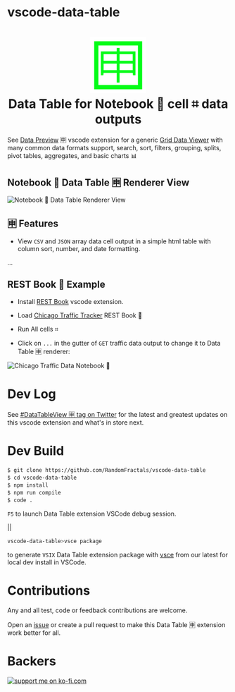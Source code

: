 # vscode-data-table

<h1 align="center">
  <img width="128" height="128" src="resources/images/data-table.png" />
  <br />
  Data Table for Notebook 📓 cell ⌗ data outputs
</h1>

See [Data Preview](https://github.com/RandomFractals/vscode-data-preview) 🈸 vscode extension for a generic [Grid Data Viewer](https://marketplace.visualstudio.com/items?itemName=RandomFractalsInc.vscode-data-preview) with many common data formats support, search, sort, filters, grouping, splits, pivot tables, aggregates, and basic charts 📊

## Notebook 📓 Data Table 🈸 Renderer View

![Notebook 📓 Data Table Renderer View](https://github.com/RandomFractals/vscode-data-table/blob/main/docs/images/data-table-renderer.png?raw=true 
 "Notebook 📓 Data Table Renderer View")

## 🈸 Features

- View `CSV` and `JSON` array data cell output in a simple html table with column sort, number, and date formatting.

...

## REST Book 📓 Example

- Install [REST Book](https://marketplace.visualstudio.com/items?itemName=tanhakabir.rest-book) vscode extension.

- Load [Chicago Traffic Tracker](https://github.com/RandomFractals/vscode-data-table/blob/main/notebooks/chicago-traffic-tracker.restbook) REST Book 📓

- Run All cells ⌗

- Click on `...` in the gutter of `GET` traffic data output to change it to Data Table 🈸 renderer:

![Chicago Traffic Data Notebook 📓](https://github.com/RandomFractals/vscode-data-table/blob/main/docs/images/data-table-chicago-traffic.png?raw=true 
 "Chicago Traffic Data Notebook 📓")

# Dev Log

See [#DataTableView 🈸 tag on Twitter](https://twitter.com/hashtag/dataTableView?src=hash&f=live&vertical=default) for the latest and greatest updates on this vscode extension and what's in store next.

# Dev Build

```bash
$ git clone https://github.com/RandomFractals/vscode-data-table
$ cd vscode-data-table
$ npm install
$ npm run compile
$ code .
```
`F5` to launch Data Table extension VSCode debug session.

||

```bash
vscode-data-table>vsce package
```
to generate `VSIX` Data Table extension package with [vsce](https://code.visualstudio.com/api/working-with-extensions/publishing-extension#vsce) from our latest for local dev install in VSCode.

# Contributions

Any and all test, code or feedback contributions are welcome. 

Open an [issue](https://github.com/RandomFractals/vscode-data-table/issues) or create a pull request to make this Data Table 🈸 extension work better for all.

# Backers

<a href='https://ko-fi.com/dataPixy' target='_blank'>
  <img height='36' style='border:0px;height:36px;' border='0'
    src='https://az743702.vo.msecnd.net/cdn/kofi3.png?v=2' 
    alt='support me on ko-fi.com' />
</a>

